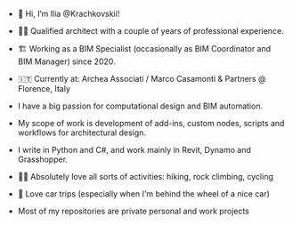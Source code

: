 - 👋 Hi, I’m Ilia @Krachkovskii!

  
- 👷‍♂️ Qualified architect with a couple of years of professional experience.
- 🏗️ Working as a BIM Specialist (occasionally as BIM Coordinator and BIM Manager) since 2020.
- 🇮🇹 Currently at: Archea Associati / Marco Casamonti & Partners @ Florence, Italy


- I have a big passion for computational design and BIM automation.
- My scope of work is development of add-ins, custom nodes, scripts and workflows for architectural design.
- I write in Python and C#, and work mainly in Revit, Dynamo and Grasshopper.


- 🚵‍♂️ Absolutely love all sorts of activities: hiking, rock climbing, cycling
- 🚙 Love car trips (especially when I'm behind the wheel of a nice car)


- Most of my repositories are private personal and work projects

<!---
Krachkovskii/Krachkovskii is a ✨ special ✨ repository because its `README.md` (this file) appears on your GitHub profile.
You can click the Preview link to take a look at your changes.
--->

